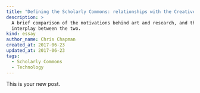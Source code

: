 ```yaml
---
title: "Defining the Scholarly Commons: relationships with the Creative Commons"
description: >
  A brief comparison of the motivations behind art and research, and the
  interplay between the two.
kind: essay
author_name: Chris Chapman
created_at: 2017-06-23
updated_at: 2017-06-23
tags:
  - Scholarly Commons
  - Technology
---
```

This is your new post.
